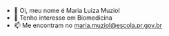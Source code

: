 - 👋 Oi, meu nome é Maria Luiza Muziol
- 👀 Tenho interesse em Biomedicina
- 📫 Me encontram no maria.muziol@escola.pr.gov.br

<!---
luizamuziol/luizamuziol is a ✨ special ✨ repository because its `README.md` (this file) appears on your GitHub profile.
You can click the Preview link to take a look at your changes.
--->

